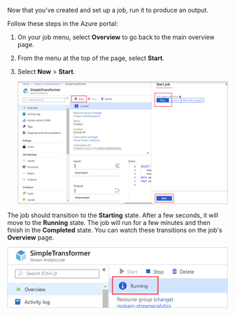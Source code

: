Now that you've created and set up a job, run it to produce an output. 

Follow these steps in the Azure portal:

1. On your job menu, select **Overview** to go back to the main overview page.
1. From the menu at the top of the page, select **Start**.
1. Select **Now** > **Start**.

    ![Screenshot showing how to start a job in the Azure portal](../media/7-run-job.png)

The job should transition to the **Starting** state. After a few seconds, it will move to the **Running** state. The job will run for a few minutes and then finish in the **Completed** state. You can watch these transitions on the job's **Overview** page.

![Screenshot of a running a job in the Azure portal](../media/7-running-job.png)